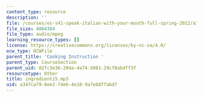 ```yaml
---
content_type: resource
description: ''
file: /courses/es-s41-speak-italian-with-your-mouth-full-spring-2012/a347ca798ee274e64e109a7eb8ffabd7_ingredienti5.mp3
file_size: 4004384
file_type: audio/mpeg
learning_resource_types: []
license: https://creativecommons.org/licenses/by-nc-sa/4.0/
ocw_type: OCWFile
parent_title: 'Cooking Instruction '
parent_type: CourseSection
parent_uid: 02fc3e36-204a-4a74-5081-29cf8abdff3f
resourcetype: Other
title: ingredienti5.mp3
uid: a347ca79-8ee2-74e6-4e10-9a7eb8ffabd7
---
```

